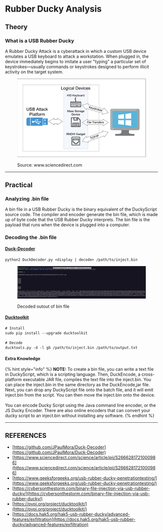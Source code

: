 # Rubber Ducky Analysis

## Theory

### What is a USB Rubber Ducky

A Rubber Ducky Attack is a cyberattack in which a custom USB device emulates a USB keyboard to attack a workstation. When plugged in, the device immediately begins to imitate a user "typing" a particular set of keystrokes—usually commands or keystrokes designed to perform illicit activity on the target system.

<figure><img src="../../../.gitbook/assets/image (2) (1).png" alt=""><figcaption><p>Source: www.sciencedirect.com</p></figcaption></figure>



***

## Practical

### Analyzing .bin file

A bin file in a USB Rubber Ducky is the binary equivalent of the DuckyScript source code. The compiler and encoder generate the bin file, which is made up of byte code that the USB Rubber Ducky interprets. The bin file is the payload that runs when the device is plugged into a computer.

### Decoding the .bin file

#### [Duck-Decoder](https://github.com/JPaulMora/Duck-Decoder)

```
python2 DuckDecoder.py <display | decode> /path/to/inject.bin
```

<figure><img src="../../../.gitbook/assets/image (1) (1) (1) (1) (1) (1).png" alt=""><figcaption><p>Decoded outout of bin file</p></figcaption></figure>

#### [Ducktoolkit](https://pypi.org/project/ducktoolkit/)

```
# Install
sudo pip install --upgrade ducktoolkit

# Decode
ducktools.py -d -l gb /path/to/inject.bin /path/to/output.txt
```

#### Extra Knowledge

{% hint style="info" %}
**NOTE:** To create a bin file, you can write a text file in DuckyScript, which is a scripting language. Then, DuckEncode, a cross-platform executable JAR file, compiles the text file into the inject.bin. You can place the inject.bin in the same directory as the DuckEncode,jar file. Next, you can drop any DuckyScript file onto the batch file, and it will emit inject.bin from the script. You can then move the inject.bin onto the device.\
\
You can encode Ducky Script using the Java command line encoder, or the JS Ducky Encoder. There are also online encoders that can convert your ducky script to an inject.bin without installing any software.
{% endhint %}



***

## REFERENCES

* [https://github.com/JPaulMora/Duck-Decoder](https://github.com/JPaulMora/Duck-Decoder)
* [https://www.sciencedirect.com/science/article/pii/S2666281721000986](https://www.sciencedirect.com/science/article/pii/S2666281721000986)
* [https://www.geeksforgeeks.org/usb-rubber-ducky-penetrationtesting/](https://www.geeksforgeeks.org/usb-rubber-ducky-penetrationtesting/)
* [https://cybersonthestorm.com/binary-file-injection-via-usb-rubber-ducky/](https://cybersonthestorm.com/binary-file-injection-via-usb-rubber-ducky/)
* [https://pypi.org/project/ducktoolkit/](https://pypi.org/project/ducktoolkit/)
* [https://docs.hak5.org/hak5-usb-rubber-ducky/advanced-features/exfiltration](https://docs.hak5.org/hak5-usb-rubber-ducky/advanced-features/exfiltration)

